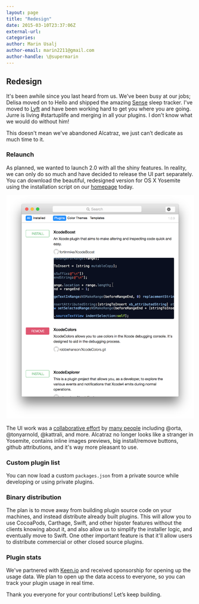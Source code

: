 ```yaml
---
layout: page
title: "Redesign"
date: 2015-03-10T23:37:06Z
external-url:
categories:
author: Marin Usalj
author-email: marin2211@gmail.com
author-handle: \@supermarin
---
```


## Redesign

It's been awhile since you last heard from us.
We've been busy at our jobs; Delisa moved on to Hello and shipped the amazing [Sense](https://hello.is) sleep tracker.
I've moved to [Lyft](https://www.lyft.com) and have been working hard to get you where you are going.
Jurre is living #startuplife and merging in all your plugins. I don't know what we would do without him!

This doesn't mean we've abandoned Alcatraz, we just can’t dedicate as much time to it.

### Relaunch
As planned, we wanted to launch 2.0 with all the shiny features. In reality, we can only do so much and have decided to release the UI part separately. You can download the beautiful, redesigned version for OS X Yosemite using the installation script on our [homepage](http://alcatraz.io) today.

<center>
    <img src=/images/screenshot@2x.png width=687>
</center>

The UI work was a [collaborative effort](https://github.com/supermarin/Alcatraz/pull/154) by [many people](https://github.com/supermarin/Alcatraz/pull/205) including @orta, @tonyarnold, @kattrali, and more.
Alcatraz no longer looks like a stranger in Yosemite, contains inline images previews, big install/remove buttons, github attributions, and it's way more pleasant to use.

### Custom plugin list
You can now load a custom `packages.json` from a private source while developing or using private plugins.

### Binary distribution
The plan is to move away from building plugin source code on your machines, and instead distribute already built plugins. This will allow you to use CocoaPods, Carthage, Swift, and other hipster features without the clients knowing about it, and also allow us to simplify the installer logic, and eventually move to Swift. One other important feature is that it'll allow users to distribute commercial or other closed source plugins.

### Plugin stats
We've partnered with [Keen.io](https://keen.io) and received sponsorship for opening up the usage data. We plan to open up the data access to everyone, so you can track your plugin usage in real time.

Thank you everyone for your contributions! Let’s keep building.

